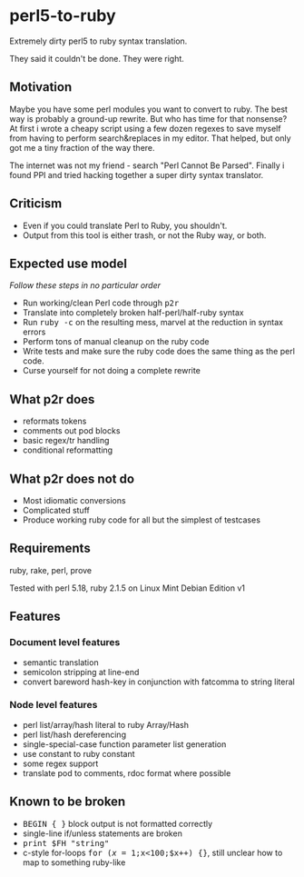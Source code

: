 # perl5-to-ruby
Extremely dirty perl5 to ruby syntax translation.

They said it couldn't be done.  They were right.

## Motivation
Maybe you have some perl modules you want to convert to ruby.  The best way is probably a ground-up rewrite.  But who has time for that nonsense?  At first i wrote a cheapy script using a few dozen regexes to save myself from having to perform search&replaces in my editor.  That helped, but only got me a tiny fraction of the way there.

The internet was not my friend -  search "Perl Cannot Be Parsed".  Finally i found PPI and tried hacking together a super dirty syntax translator.

## Criticism
* Even if you could translate Perl to Ruby, you shouldn't.
* Output from this tool is either trash, or not the Ruby way, or both.

## Expected use model
_Follow these steps in no particular order_
* Run working/clean Perl code through <tt>p2r</tt>
* Translate into completely broken half-perl/half-ruby syntax
* Run <tt>ruby -c</tt> on the resulting mess, marvel at the reduction in syntax errors
* Perform tons of manual cleanup on the ruby code
* Write tests and make sure the ruby code does the same thing as the perl code.
* Curse yourself for not doing a complete rewrite

## What p2r does
* reformats tokens
* comments out pod blocks
* basic regex/tr handling
* conditional reformatting

## What p2r does not do
* Most idiomatic conversions
* Complicated stuff
* Produce working ruby code for all but the simplest of testcases

## Requirements

ruby, rake, perl, prove

Tested with perl 5.18, ruby 2.1.5 on Linux Mint Debian Edition v1

## Features

### Document level features

* semantic translation
* semicolon stripping at line-end
* convert bareword hash-key in conjunction with fatcomma to string literal

### Node level features

* perl list/array/hash literal to ruby Array/Hash
* perl list/hash dereferencing
* single-special-case function parameter list generation
* use constant to ruby constant
* some regex support
* translate pod to comments, rdoc format where possible


## Known to be broken

* <tt>BEGIN { }</tt> block output is not formatted correctly
* single-line if/unless statements are broken
* <tt>print $FH "string"</tt>
* c-style for-loops <tt>for ($x=1;$x<100;$x++) {}</tt>, still unclear how to map to something ruby-like
